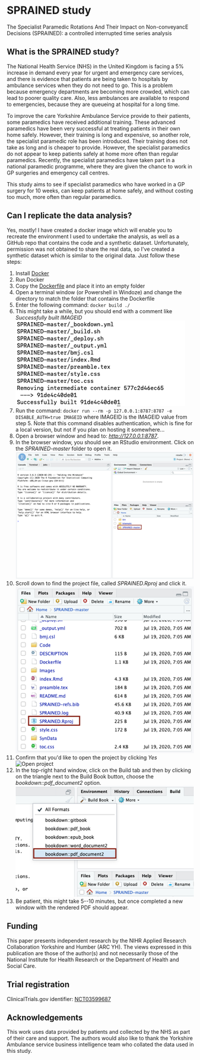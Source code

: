# SPRAINED study
The Specialist Paramedic Rotations And Their Impact on Non-conveyancE Decisions (SPRAINED): a controlled interrupted time series analysis

## What is the SPRAINED study?
The National Health Service (NHS) in the United Kingdom is facing a 5% increase in demand every year for urgent and emergency care services, and there is evidence that patients are being taken to hospitals by ambulance services when they do not need to go. This is a problem because emergency departments are becoming more crowded, which can lead to poorer quality care. Also, less ambulances are available to respond to emergencies, because they are queueing at hospital for a long time.

To improve the care Yorkshire Ambulance Service provide to their patients, some paramedics have received additional training. These advanced paramedics have been very successful at treating patients in their own home safely. However, their training is long and expensive, so another role, the specialist paramedic role has been introduced. Their training does not take as long and is cheaper to provide. However, the specialist paramedics do not appear to keep patients safely at home more often than regular paramedics. Recently, the specialist paramedics have taken part in a national paramedic programme, where they are given the chance to work in GP surgeries and emergency call centres.

This study aims to see if specialist paramedics who have worked in a GP surgery for 10 weeks, can keep patients at home safely, and without costing too much, more often than regular paramedics.

## Can I replicate the data analysis?
Yes, mostly! I have created a docker image which will enable you to recreate the environment I used to undertake the analysis, as well as a GitHub repo that contains the code and a synthetic dataset. Unfortunately, permission was not obtained to share the real data, so I've created a synthetic dataset which is similar to the original data. Just follow these steps:

1. Install [Docker](https://www.docker.com/products/docker-desktop)
2. Run Docker
3. Copy the [Dockerfile](https://raw.githubusercontent.com/RichardPilbery/SPRAINED/master/Dockerfile) and place it into an empty folder
3. Open a terminal window (or Powershell in Windoze) and change the directory to match the folder that contains the Dockerfile
4. Enter the following command: `docker build ./`
5. This might take a while, but you should end with a comment like *Successfully built IMAGEID* ![Build success](https://github.com/RichardPilbery/SPRAINED/raw/master/images/01-build.png)
6. Run the command: `docker run --rm -p 127.0.0.1:8787:8787 -e DISABLE_AUTH=true IMAGEID` where IMAGEID is the IMAGEID value from step 5. Note that this command disables authentication, which is fine for a local version, but not if you plan on hosting it somewhere...
7. Open a browser window and head to: *http://127.0.0.1:8787*.
8. In the browser window, you should see an RStudio environment. Click on the *SPRAINED-master* folder to open it. ![RStudio environment](https://github.com/RichardPilbery/SPRAINED/raw/master/images/02-rstudio.png)
9. Scroll down to find the project file, called *SPRAINED.Rproj* and click it. ![Open project](https://github.com/RichardPilbery/SPRAINED/raw/master/images/03-run-proj.png)
10. Confirm that you'd like to open the project by clicking *Yes* ![Open project](https://github.com/RichardPilbery/SPRAINED/raw/master/images/03-confirm.png)
11. In the top-right hand window, click on the Build tab and then by clicking on the triangle next to the Build Book button, choose the *bookdown::pdf_document2* option. ![Build book](https://github.com/RichardPilbery/SPRAINED/raw/master/images/05-build.png)
12. Be patient, this might take 5--10 minutes, but once completed a new window with the rendered PDF should appear.

## Funding
This paper presents independent research by the NIHR Applied Research Collaboration Yorkshire and Humber (ARC YH). The views expressed in this publication are those of the author(s) and not necessarily those of the National Institute for Health Research or the Department of Health and Social Care.

## Trial registration
ClinicalTrials.gov identifier: [NCT03599687](https://clinicaltrials.gov/ct2/show/NCT03599687)

## Acknowledgements
This work uses data provided by patients and collected by the NHS as part of their care and support. The authors would also like to thank the Yorkshire Ambulance service business intelligence team who collated the data used in this study.
